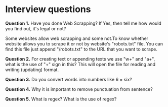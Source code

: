 ﻿# Interview questions

**Question 1.** Have you done Web Scrapping? If Yes, then tell me how would you find out, it's legal or not?

 Some websites allow web scrapping and some not.To know whether website allows you to scrape it or not by website's "robots.txt" file. You can find this file just append "/robots.txt" to the URL that you want to scrape.

**Question 2.** For creating text or appending texts we use "w+" and "a+", what is the use of "+" sign in this?
    This will open the file for reading and writing (updating) format. 

**Question 3.** Do you convert words into numbers like 6 = six?

**Question 4.** Why it is important to remove punctuation from sentence?

**Question 5.** What is regex? What is the use of regex?